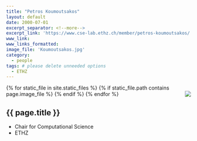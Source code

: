```yaml
---
title: "Petros Koumoutsakos"
layout: default
date: 2000-07-01
excerpt_separator: <!--more-->
excerpt_link: 'https://www.cse-lab.ethz.ch/member/petros-koumoutsakos/'
www_link:
www_links_formatted:
image_file: 'Koumoutsakos.jpg'
category:
  - people
tags: # please delete unneeded options
  - ETHZ
---
```


{% for static_file in site.static_files %}
  {% if static_file.path contains page.image_file %}
<img style="float: right; max-width: 60px;" src="{{ static_file.path | relative_url}}" />
  {% endif %}
{% endfor %}

## {{ page.title }}

* Chair for Computational Science
* ETHZ

<!--more-->
